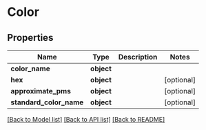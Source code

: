 # Color

## Properties
Name | Type | Description | Notes
------------ | ------------- | ------------- | -------------
**color_name** | **object** |  | 
**hex** | **object** |  | [optional] 
**approximate_pms** | **object** |  | [optional] 
**standard_color_name** | **object** |  | [optional] 

[[Back to Model list]](../README.md#documentation-for-models) [[Back to API list]](../README.md#documentation-for-api-endpoints) [[Back to README]](../README.md)

